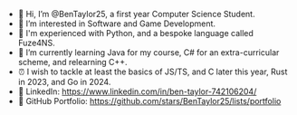 - 👋 Hi, I’m @BenTaylor25, a first year Computer Science Student.
- 👀 I’m interested in Software and Game Development.
- 💪 I'm experienced with Python, and a bespoke language called Fuze4NS.
- 🌱 I’m currently learning Java for my course, C# for an extra-curricular scheme, and relearning C++.
- ⏰ I wish to tackle at least the basics of JS/TS, and C later this year, Rust in 2023, and Go in 2024.
- 🤝 LinkedIn: https://www.linkedin.com/in/ben-taylor-742106204/
- 📁 GitHub Portfolio: https://github.com/stars/BenTaylor25/lists/portfolio

<!---
BenM88888888/BenM88888888 is a ✨ special ✨ repository because its `README.md` (this file) appears on your GitHub profile.
You can click the Preview link to take a look at your changes.
--->
